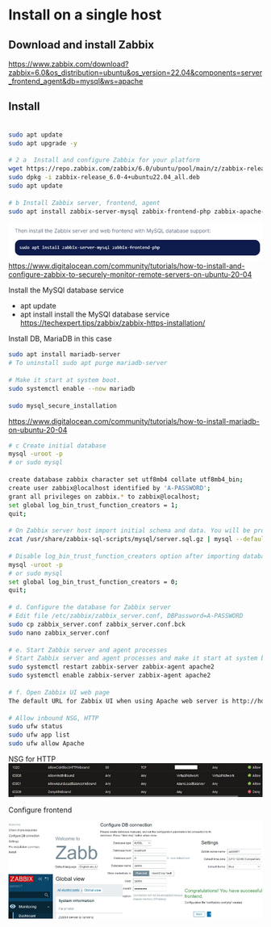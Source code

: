 # Install on a single host

## Download and install Zabbix

https://www.zabbix.com/download?zabbix=6.0&os_distribution=ubuntu&os_version=22.04&components=server_frontend_agent&db=mysql&ws=apache

## Install

```bash

sudo apt update
sudo apt upgrade -y

# 2 a  Install and configure Zabbix for your platform
wget https://repo.zabbix.com/zabbix/6.0/ubuntu/pool/main/z/zabbix-release/zabbix-release_6.0-4+ubuntu22.04_all.deb
sudo dpkg -i zabbix-release_6.0-4+ubuntu22.04_all.deb
sudo apt update

# b Install Zabbix server, frontend, agent 
sudo apt install zabbix-server-mysql zabbix-frontend-php zabbix-apache-conf zabbix-sql-scripts zabbix-agent


```
![MySQL](https://github.com/spawnmarvel/quickguides/blob/main/zabbix/images/mysql_support.jpg)
https://www.digitalocean.com/community/tutorials/how-to-install-and-configure-zabbix-to-securely-monitor-remote-servers-on-ubuntu-20-04

Install the MySQl database service
* apt update
* apt install install the MySQl database service
https://techexpert.tips/zabbix/zabbix-https-installation/

Install DB, MariaDB in this case

```bash
sudo apt install mariadb-server
# To uninstall sudo apt purge mariadb-server

# Make it start at system boot.
sudo systemctl enable --now mariadb

sudo mysql_secure_installation

```
https://www.digitalocean.com/community/tutorials/how-to-install-mariadb-on-ubuntu-20-04

```bash
# c Create initial database
mysql -uroot -p
# or sudo mysql

create database zabbix character set utf8mb4 collate utf8mb4_bin;
create user zabbix@localhost identified by 'A-PASSWORD';
grant all privileges on zabbix.* to zabbix@localhost;
set global log_bin_trust_function_creators = 1;
quit;

# On Zabbix server host import initial schema and data. You will be prompted to enter your newly created password.
zcat /usr/share/zabbix-sql-scripts/mysql/server.sql.gz | mysql --default-character-set=utf8mb4 -uzabbix -p zabbix

# Disable log_bin_trust_function_creators option after importing database schema.
mysql -uroot -p
# or sudo mysql
set global log_bin_trust_function_creators = 0;
quit;

# d. Configure the database for Zabbix server
# Edit file /etc/zabbix/zabbix_server.conf, DBPassword=A-PASSWORD
sudo cp zabbix_server.conf zabbix_server.conf.bck
sudo nano zabbix_server.conf

# e. Start Zabbix server and agent processes
# Start Zabbix server and agent processes and make it start at system boot.
sudo systemctl restart zabbix-server zabbix-agent apache2
sudo systemctl enable zabbix-server zabbix-agent apache2

# f. Open Zabbix UI web page
The default URL for Zabbix UI when using Apache web server is http://host/zabbix

# Allow inbound NSG, HTTP
sudo ufw status
sudo ufw app list
sudo ufw allow Apache
```
NSG for HTTP
![NSG](https://github.com/spawnmarvel/quickguides/blob/main/zabbix/images/NSG.jpg)

Configure frontend

![Frontend](https://github.com/spawnmarvel/quickguides/blob/main/zabbix/images/singlezabbix2.jpg)